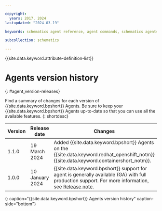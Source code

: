 ```yaml
---

copyright:
  years: 2017, 2024
lastupdated: "2024-03-19"

keywords: schematics agent reference, agent commands, schematics agents, schematics reference,change log, agent releases

subcollection: schematics

---
```


{{site.data.keyword.attribute-definition-list}}

# Agents version history 
{: #agent_version-releases}

Find a summary of changes for each version of {{site.data.keyword.bpshort}} Agents. Be sure to keep your {{site.data.keyword.bpshort}} Agents up-to-date so that you can use all the available features.
{: shortdesc}

| Version | Release date | Changes |
| ----- | ------- | -------------- |
| 1.1.0 | 19 March 2024 | Added {{site.data.keyword.bpshort}} Agents on the {{site.data.keyword.redhat_openshift_notm}} {{site.data.keyword.containershort_notm}}. |
| 1.0.0 | 10 January 2024 | {{site.data.keyword.bpshort}} support for agent is generally available (GA) with full production support. For more information, see [Release note](/docs/schematics?topic=schematics-schematics-relnotes#schematics-jan1024). |
{: caption="{{site.data.keyword.bpshort}} Agents version history" caption-side="bottom"}